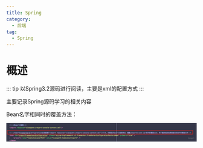 ```yaml
---
title: Spring
category:
  - 后端
tag:
  - Spring
---
```

# 概述

::: tip
以Spring3.2源码进行阅读，主要是xml的配置方式
:::

主要记录Spring源码学习的相关内容

Bean名字相同时的覆盖方法：

![Bean名字相同时的覆盖方法](images/img.png)